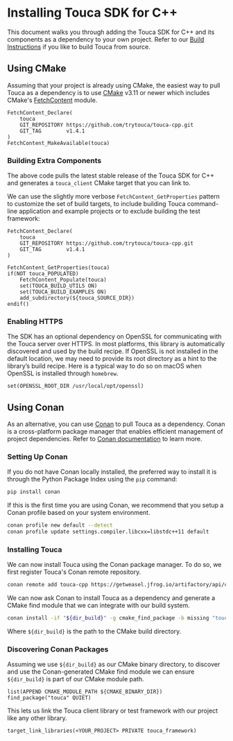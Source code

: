 # Installing Touca SDK for C++

This document walks you through adding the Touca SDK for C++ and its components
as a dependency to your own project. Refer to our
[Build Instructions](./building.md) if you like to build Touca from source.

## Using CMake

Assuming that your project is already using CMake, the easiest way to pull Touca
as a dependency is to use [CMake](https://cmake.org/) v3.11 or newer which
includes CMake's
[FetchContent](https://cmake.org/cmake/help/latest/module/FetchContent.html)
module.

```text
FetchContent_Declare(
    touca
    GIT_REPOSITORY https://github.com/trytouca/touca-cpp.git
    GIT_TAG        v1.4.1
)
FetchContent_MakeAvailable(touca)
```

### Building Extra Components

The above code pulls the latest stable release of the Touca SDK for C++ and
generates a `touca_client` CMake target that you can link to.

We can use the slightly more verbose `FetchContent_GetProperties` pattern to
customize the set of build targets, to include building Touca command-line
application and example projects or to exclude building the test framework:

```text
FetchContent_Declare(
    touca
    GIT_REPOSITORY https://github.com/trytouca/touca-cpp.git
    GIT_TAG        v1.4.1
)

FetchContent_GetProperties(touca)
if(NOT touca_POPULATED)
    FetchContent_Populate(touca)
    set(TOUCA_BUILD_UTILS ON)
    set(TOUCA_BUILD_EXAMPLES ON)
    add_subdirectory(${touca_SOURCE_DIR})
endif()
```

### Enabling HTTPS

The SDK has an optional dependency on OpenSSL for communicating with the Touca
server over HTTPS. In most platforms, this library is automatically discovered
and used by the build recipe. If OpenSSL is not installed in the default
location, we may need to provide its root directory as a hint to the library’s
build recipe. Here is a typical way to do so on macOS when OpenSSL is installed
through `homebrew`.

```text
set(OPENSSL_ROOT_DIR /usr/local/opt/openssl)
```

## Using Conan

As an alternative, you can use [Conan](https://conan.io/) to pull Touca as a
dependency. Conan is a cross-platform package manager that enables efficient
management of project dependencies. Refer to
[Conan documentation](https://docs.conan.io/) to learn more.

### Setting Up Conan

If you do not have Conan locally installed, the preferred way to install it is
through the Python Package Index using the `pip` command:

```bash
pip install conan
```

If this is the first time you are using Conan, we recommend that you setup a
Conan profile based on your system environment.

```bash
conan profile new default --detect
conan profile update settings.compiler.libcxx=libstdc++11 default
```

### Installing Touca

We can now install Touca using the Conan package manager. To do so, we first
register Touca's Conan remote repository.

```bash
conan remote add touca-cpp https://getweasel.jfrog.io/artifactory/api/conan/touca-cpp
```

We can now ask Conan to install Touca as a dependency and generate a CMake find
module that we can integrate with our build system.

```bash
conan install -if "${dir_build}" -g cmake_find_package -b missing "touca/1.4.1@_/_"
```

Where `${dir_build}` is the path to the CMake build directory.

### Discovering Conan Packages

Assuming we use `${dir_build}` as our CMake binary directory, to discover and
use the Conan-generated CMake find module we can ensure `${dir_build}` is part
of our CMake module path.

```text
list(APPEND CMAKE_MODULE_PATH ${CMAKE_BINARY_DIR})
find_package("touca" QUIET)
```

This lets us link the Touca client library or test framework with our project
like any other library.

```text
target_link_libraries(<YOUR_PROJECT> PRIVATE touca_framework)
```
